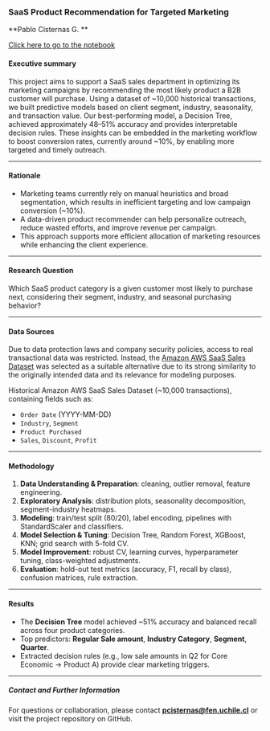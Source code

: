 ### SaaS Product Recommendation for Targeted Marketing  
 

**Pablo Cisternas G. **  

[Click here to go to the notebook](https://github.com/pacg92/Capstone-Project-I/blob/master/SaaS%20Product%20Recommendation%20for%20Targeted%20Marketing%20%20-%20number%20crunching.ipynb)

#### Executive summary  
This project aims to support a SaaS sales department in optimizing its marketing campaigns by recommending the most likely product a B2B customer will purchase. Using a dataset of ~10,000 historical transactions, we built predictive models based on client segment, industry, seasonality, and transaction value. Our best-performing model, a Decision Tree, achieved approximately 48–51% accuracy and provides interpretable decision rules. These insights can be embedded in the marketing workflow to boost conversion rates, currently around ~10%, by enabling more targeted and timely outreach.

---

#### Rationale  
- Marketing teams currently rely on manual heuristics and broad segmentation, which results in inefficient targeting and low campaign conversion (~10%). 
- A data-driven product recommender can help personalize outreach, reduce wasted efforts, and improve revenue per campaign.
- This approach supports more efficient allocation of marketing resources while enhancing the client experience.

---

#### Research Question   
 
Which SaaS product category is a given customer most likely to purchase next, considering their segment, industry, and seasonal purchasing behavior?

---

#### Data Sources  
Due to data protection laws and company security policies, access to real transactional data was restricted. Instead, the [Amazon AWS SaaS Sales Dataset](https://www.kaggle.com/datasets/nnthanh101/aws-saas-sales/data) was selected as a suitable alternative due to its strong similarity to the originally intended data and its relevance for modeling purposes.

Historical Amazon AWS SaaS Sales Dataset (~10,000 transactions), containing fields such as:  
  - `Order Date` (YYYY-MM-DD)  
  - `Industry`, `Segment`  
  - `Product Purchased`  
  - `Sales`, `Discount`, `Profit`  

---

#### Methodology    
1. **Data Understanding & Preparation**: cleaning, outlier removal, feature engineering.  
2. **Exploratory Analysis**: distribution plots, seasonality decomposition, segment-industry heatmaps.  
3. **Modeling**: train/test split (80/20), label encoding, pipelines with StandardScaler and classifiers.  
4. **Model Selection & Tuning**: Decision Tree, Random Forest, XGBoost, KNN; grid search with 5-fold CV.  
5. **Model Improvement**: robust CV, learning curves, hyperparameter tuning, class-weighted adjustments.  
6. **Evaluation**: hold-out test metrics (accuracy, F1, recall by class), confusion matrices, rule extraction.

---

#### Results    
- The **Decision Tree** model achieved ~51% accuracy and balanced recall across four product categories.  
- Top predictors: **Regular Sale amount**, **Industry Category**, **Segment**, **Quarter**.  
- Extracted decision rules (e.g., low sale amounts in Q2 for Core Economic → Product A) provide clear marketing triggers.

---



##### Contact and Further Information  
For questions or collaboration, please contact **pcisternas@fen.uchile.cl** or visit the project repository on GitHub.  
